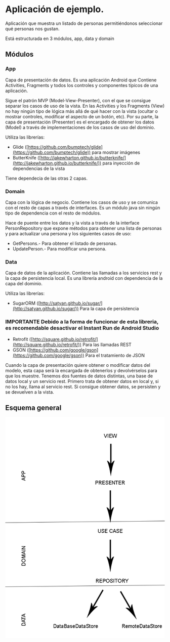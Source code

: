 # Aplicación de ejemplo.

Aplicación que muestra un listado de personas permitiéndonos seleccionar qué personas nos gustan. 

Está estructurada en 3 módulos, app, data y domain

## Módulos
### App
Capa de presentación de datos. Es una aplicación Android que Contiene Activities, Fragments y todos los controles y componentes típicos de una aplicación. 

Sigue el patrón MVP (Model-View-Presenter), con el que se consigue separar los casos de uso de la vista. En las Activities y los Fragments (View) no hay ningún tipo de lógica más allá de qué hacer con la vista (ocultar o mostrar controles, modificar el aspecto de un botón, etc). Por su parte, la capa de presentación (Presenter) es el encargado de obtener los datos (Model) a través de implementaciones de los casos de uso del dominio.

Utiliza las librerías:
* Glide ([https://github.com/bumptech/glide](https://github.com/bumptech/glide)) para mostrar imágenes
* ButterKnife ([http://jakewharton.github.io/butterknife/](http://jakewharton.github.io/butterknife/)) para inyección de dependencias de la vista

Tiene dependecia de las otras 2 capas.

### Domain
Capa con la lógica de negocio. Contiene los casos de uso y se comunica con el resto de capas a través de interfaces. Es un módulo java sin ningún tipo de dependencia con el resto de módulos. 

Hace de puente entre los datos y la vista a través de la interface PersonRepository que expone métodos para obtener una lista de personas y para actualizar una persona y los siguientes casos de uso:

* GetPersons.- Para obtener el listado de personas.
* UpdatePerson.- Para modificar una persona.

### Data
Capa de datos de la aplicación. Contiene las llamadas a los servicios rest y la capa de persistencia local. Es una librería android con dependencia de la capa del dominio.

Utiliza las librerías:

* SugarORM ([http://satyan.github.io/sugar/](http://satyan.github.io/sugar/)) Para la capa de persistencia 
### IMPORTANTE Debido a la forma de funcionar de esta libreria, es recomendable desactivar el Instant Run de Android Studio
* Retrofit ([http://square.github.io/retrofit/](http://square.github.io/retrofit/)) Para las llamadas REST
* GSON ([https://github.com/google/gson](https://github.com/google/gson)) Para el tratamiento de JSON

Cuando la capa de presentación quiere obtener o modificar datos del modelo, esta capa será la encargada de obtenerlos y devolvérselos para que los muestre. Tenemos dos fuentes de datos distintas, una base de datos local y un servicio rest. Primero trata de obtener datos en local y, si no los hay, llama al servicio rest. Si consigue obtener datos, se persisten y se devuelven a la vista.

## Esquema general
![Esquema general](https://github.com/jesuscoro/ot_tinder/blob/master/esquema.png)

